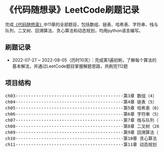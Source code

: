 # 《代码随想录》LeetCode刷题记录

完成[《代码随想录》](https://programmercarl.com/)中11章的全部题目，包括数组、链表、哈希表、字符串、栈与队列、二叉树、回溯算法、贪心算法和动态规划，均用python语言编写。

## 刷题记录
- 2022-07-27 ~ 2022-08-05（历时10天）：完成第1遍初刷，了解每个算法的基本解法，并通过LeetCode题目掌握解题思路，共刷完112题

## 项目结构
<pre>
ch03------------------------------------------第3章 数组（4）
ch04------------------------------------------第4章 链表（5）
ch05------------------------------------------第5章 哈希表（6）
ch06------------------------------------------第6章 字符串（5）
ch07------------------------------------------第7章 栈与队列（7）
ch08------------------------------------------第8章 二叉树（26）
ch09------------------------------------------第9章 回溯算法（14）
ch10------------------------------------------第10章 贪心算法（12）
ch11------------------------------------------第11章 动态规划（33）
</pre>